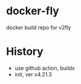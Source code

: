 # docker-fly
docker build repo for v2fly

# History

* use github action, buildx
* init, ver v4.21.3
